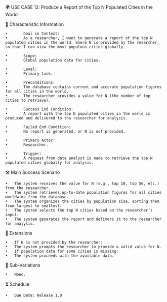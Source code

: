 🌍 USE CASE 12: Produce a Report of the Top N Populated Cities in the World

📌 Characteristic Information

	•       Goal in Context:
	•       As a researcher, I want to generate a report of the top N populated cities in the world, where N is provided by the resercher, so that I can view the most populous cities globally.
	
    •       Scope:
	•       Global population data for cities.
	
    •       Level:
	•       Primary task.
	
    •       Preconditions:
	•       The database contains current and accurate population figures for all cities in the world.
	•       The researcher provides a value for N (the number of top cities to retrieve).
	
    •       Success End Condition:
	•       A report with the top N populated cities in the world is produced and delivered to the researcher for analysis.
	
    •       Failed End Condition:
	•       No report is generated, or N is not provided.
	
    •       Primary Actor:
	•       Researcher.
	
    •       Trigger:
	•       A request from data analyst is made to retrieve the top N populated cities globally for analysis.

🛠 Main Success Scenario

    •	The system receives the value for N (e.g., top 10, top 50, etc.) from the researcher.
	•	The system retrieves up-to-date population figures for all cities worldwide from the database.
	•	The system organizes the cities by population size, sorting them from largest to smallest.
	•	The system selects the top N cities based on the researcher’s input.
	•	The system generates the report and delivers it to the researcher for analysis.

🚨 Extensions

	•	If N is not provided by the researcher:
	•	The system prompts the researcher to provide a valid value for N.
	•	If population data for some cities is missing:
	•	The system proceeds with the available data.


🔀 Sub-Variations

	•	None.

⏳ Schedule

	•	Due Date: Release 1.0
